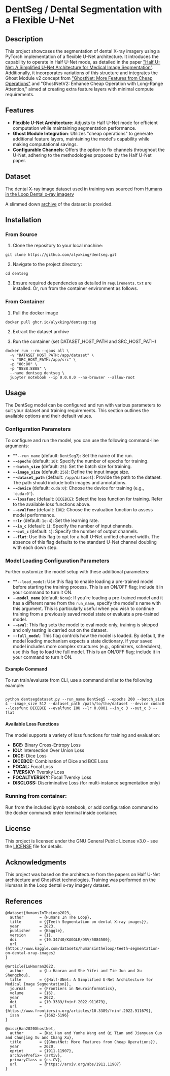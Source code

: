 # DentSeg / Dental Segmentation with a Flexible U-Net

## Description

This project showcases the segmentation of dental X-ray imagery using a PyTorch implementation of a flexible U-Net architecture. It introduces the capability to operate in Half U-Net mode, as detailed in the paper ["Half U-Net: A Simplified U-Net Architecture for Medical Image Segmentation"](https://www.frontiersin.org/articles/10.3389/fninf.2022.911679/full). Additionally, it incorporates variations of this structure and integrates the Ghost Module v2 concept from ["GhostNet: More Features from Cheap Operations"](https://paperswithcode.com/method/ghost-module) and "GhostNetV2: Enhance Cheap Operation with Long-Range Attention," aimed at creating extra feature layers with minimal compute requirements.

## Features

- **Flexible U-Net Architecture**: Adjusts to Half U-Net mode for efficient computation while maintaining segmentation performance.
- **Ghost Module Integration**: Utilizes "cheap operations" to generate additional feature layers, maintaining the model's capability while making computational savings.
- **Configurable Channels**: Offers the option to fix channels throughout the U-Net, adhering to the methodologies proposed by the Half U-Net paper.


## Dataset

The dental X-ray image dataset used in training was sourced from [Humans in the Loop Dental x-ray imagery](https://www.kaggle.com/datasets/humansintheloop/teeth-segmentation-on-dental-x-ray-images)

A slimmed down [archive](dentseg_dataset.tar.gz) of the dataset is provided. 


## Installation

### From Source

1. Clone the repository to your local machine:
```
git clone https://github.com/alyxking/dentseg.git
```

2. Navigate to the project directory:
```
cd dentseg
```

3. Ensure required dependencies as detailed in `requirements.txt` are installed. Or, run from the container environment as follows.

### From Container

1. Pull the docker image
```
docker pull ghcr.io/alyxking/dentseg:tag
```
2. Extract the dataset archive

2. Run the container (set DATASET_HOST_PATH and SRC_HOST_PATH)
```
docker run --rm --gpus all \
  -v "DATASET_HOST_PATH:/app/dataset" \
  -v "SRC_HOST_PATH:/app/src" \
  -p "80:80" \
  -p "8888:8888" \
  --name dentseg dentseg \
  jupyter notebook --ip 0.0.0.0 --no-browser --allow-root
```

## Usage

The DentSeg model can be configured and run with various parameters to suit your dataset and training requirements. This section outlines the available options and their default values.

### Configuration Parameters

To configure and run the model, you can use the following command-line arguments:

* **<code>--run_name</code></strong> (default: <code>DentSeg7</code>): Set the name of the run.
* <strong><code>--epochs</code></strong> (default: <code>10</code>): Specify the number of epochs for training.
* <strong><code>--batch_size</code></strong> (default: <code>25</code>): Set the batch size for training.
* <strong><code>--image_size</code></strong> (default: <code>256</code>): Define the input image size.
* <strong><code>--dataset_path</code></strong> (default: <code>/app/dataset</code>): Provide the path to the dataset. The path should include both images and annotations.
* <strong><code>--device</code></strong> (default: <code>cuda:0</code>): Choose the device for training (e.g., <code>'cuda:0'</code>).
* <strong><code>--lossfunc</code></strong> (default: <code>DICEBCE</code>): Select the loss function for training. Refer to the available loss functions above.
* <strong><code>--evalfunc</code></strong> (default: <code>IOU</code>): Choose the evaluation function to assess model performance.
* <strong><code>--lr</code></strong> (default: <code>1e-4</code>): Set the learning rate.
* <strong><code>--in_c</code></strong> (default: <code>1</code>): Specify the number of input channels.
* <strong><code>--out_c</code></strong> (default: <code>1</code>): Specify the number of output channels.
* <strong><code>--flat</code></strong>: Use this flag to opt for a half U-Net unified channel width. The absence of this flag defaults to the standard U-Net channel doubling with each down step.

### **Model Loading Configuration Parameters**

Further customize the model setup with these additional parameters:

* **<code>--load_model</code></strong>: Use this flag to enable loading a pre-trained model before starting the training process. This is an ON/OFF flag; include it in your command to turn it ON.
* <strong><code>--model_name</code></strong> (default: <code>None</code>): If you're loading a pre-trained model and it has a different name from the <code>run_name</code>, specify the model's name with this argument. This is particularly useful when you wish to continue training from a previously saved model state or evaluate a pre-trained model.
* <strong><code>--eval</code></strong>: This flag sets the model to eval mode only, training is skipped and only testing is carried out on the dataset.
* <strong><code>--full_model</code></strong>: This flag controls how the model is loaded. By default, the model loading mechanism expects a state dictionary. If your saved model includes more complex structures (e.g., optimizers, schedulers), use this flag to load the full model. This is an ON/OFF flag; include it in your command to turn it ON.


#### Example Command

To run train/evaluate from CLI, use a command similar to the following example:

```

python dentsegdataset.py --run_name DentSeg5 --epochs 200 --batch_size 4 --image_size 512 --dataset_path /path/to/the/dataset --device cuda:0 --lossfunc DICEBCE --evalfunc IOU --lr 0.0001 --in_c 3 --out_c 3 --flat

```

#### Available Loss Functions

The model supports a variety of loss functions for training and evaluation:

* **BCE:** Binary Cross-Entropy Loss
* **IOU:** Intersection Over Union Loss
* **DICE:** Dice Loss
* **DICEBCE:** Combination of Dice and BCE Loss
* **FOCAL:** Focal Loss
* **TVERSKY:** Tversky Loss
* **FOCALTVERSKY:** Focal Tversky Loss
* **DISCLOSS:** Discriminative Loss (for multi-instance segmentation only)


### Running from container:

Run from the included ipynb notebook, or add configuration command to the docker command/ enter terminal inside container.

## License

This project is licensed under the GNU General Public License v3.0 - see the [LICENSE](LICENSE) file for details.

## Acknowledgments

This project was based on the architecture from the papers on Half U-Net architecture and GhostNet technologies. Training was performed on the Humans in the Loop dental x-ray imagery dataset.

## References

```
@dataset{HumansInTheLoop2023,
  author       = {Humans In The Loop},
  title        = {{Teeth Segmentation on dental X-ray images}},
  year         = 2023,
  publisher    = {Kaggle},
  version      = {1},
  doi          = {10.34740/KAGGLE/DSV/5884500},
  url          = {https://www.kaggle.com/datasets/humansintheloop/teeth-segmentation-on-dental-xray-images}
}
```
```
@article{LuHaoran2022,
  author       = {Lu Haoran and She Yifei and Tie Jun and Xu Shengzhou},
  title        = {{Half-UNet: A Simplified U-Net Architecture for Medical Image Segmentation}},
  journal      = {Frontiers in Neuroinformatics},
  volume       = {16},
  year         = 2022,
  doi          = {10.3389/fninf.2022.911679},
  url          = {https://www.frontiersin.org/articles/10.3389/fninf.2022.911679},
  issn         = {1662-5196}
}
```
```
@misc{Han2020GhostNet,
  author       = {Kai Han and Yunhe Wang and Qi Tian and Jianyuan Guo and Chunjing Xu and Chang Xu},
  title        = {{GhostNet: More Features from Cheap Operations}},
  year         = 2020,
  eprint       = {1911.11907},
  archivePrefix= {arXiv},
  primaryClass = {cs.CV},
  url          = {https://arxiv.org/abs/1911.11907}
}
```
